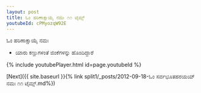 ```yaml
---
layout: post
title: ಓಂ ಹರಿಣಾಕ್ಷಾಯೈ ನಮಃ ೧೧ ಟೈಮ್ಸ್
youtubeId: cPMyozqW92E
---
```

 
 
 ಓಂ ಹರಿಣಾಕ್ಷಾಯೈ ನಮಃ  
 
 -  ಯಾರು ಕಣ್ಣುಗಳಂತೆ ಜಿಂಕೆಗಳನ್ನು ಹೊಂದಿದ್ದಾರೆ 
 
  
 
  
 
 
 
 
 
 


{% include youtubePlayer.html id=page.youtubeId %}
 
[Next]({{ site.baseurl }}{% link  split1/_posts/2012-09-18-ಓಂ ಸರ್ವಭೂತಹರಯಯ್ ನಮಃ ೧೧ ಟೈಮ್ಸ್.md%})
 
